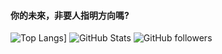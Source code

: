 #### 你的未來，非要人指明方向嗎?

![Top Langs](https://github-readme-stats.vercel.app/api/top-langs/?username=afan0918&show_icons=true&theme=tokyonight)]
![GitHub Stats](https://github-readme-stats.vercel.app/api?username=afan0918&show_icons=true&theme=tokyonight)
![GitHub followers](https://img.shields.io/github/followers/afan0918?color=black&logo=github&style=for-the-badge)
